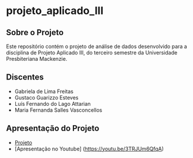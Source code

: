 # projeto_aplicado_III
## Sobre o Projeto
Este repositório contém o projeto de análise de dados desenvolvido para a disciplina de Projeto Aplicado III, do terceiro semestre da Universidade Presbiteriana Mackenzie. 

## Discentes

- Gabriela de Lima Freitas
- Gustaco Guarizzo Esteves
- Luís Fernando do Lago Attarian
- Maria Fernanda Salles Vasconcellos

## Apresentação do Projeto
- [Projeto](https://github.com/lattarian/projeto_aplicado_III/blob/main/Projeto_Aplicado_III.pdf)
- [Apresentação no Youtube] (https://youtu.be/3TRJUm6QfqA)

